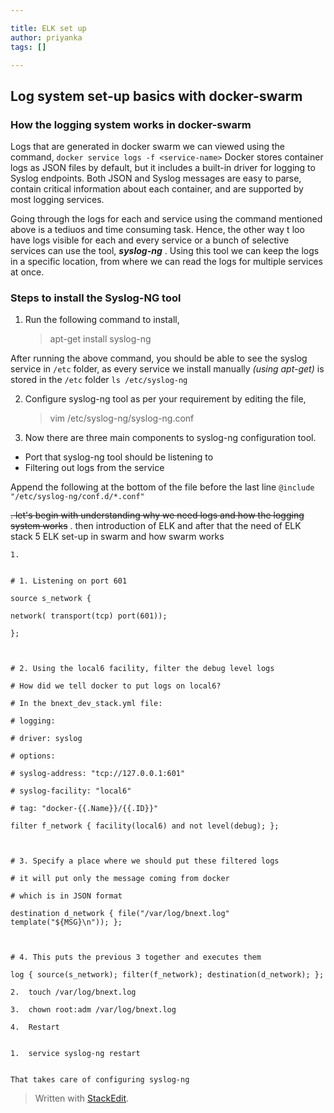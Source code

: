 ```yaml
---

title: ELK set up
author: priyanka
tags: []

---
```


## Log system set-up basics with docker-swarm

### How the logging system works in docker-swarm
Logs that are generated in docker swarm we can viewed using the command,
`docker service logs -f <service-name>`
Docker stores container logs as JSON files by default, but it includes a built-in driver for logging to Syslog endpoints. Both JSON and Syslog messages are easy to parse, contain critical information about each container, and are supported by most logging services. 

Going through the logs for each and service using the command mentioned above is a tediuos and time consuming task. Hence, the other way t loo have logs visible for each and every service or a bunch of selective services can use the tool, ***syslog-ng*** . 
Using this tool we can keep the logs in a specific location, from where we can read the logs for multiple services at once.

### Steps to install the Syslog-NG tool
1. Run the following command to install,
	> apt-get install syslog-ng

After running the above command, you should be able to see the syslog service in `/etc` folder, as every service we install manually *(using apt-get)* is stored in the `/etc` folder
`ls /etc/syslog-ng` 

2. Configure syslog-ng tool as per your requirement by editing the file,
	> vim /etc/syslog-ng/syslog-ng.conf
   
3.  Now there are three main components to syslog-ng configuration tool.
 - Port that syslog-ng tool should be listening to
 - Filtering out logs from the service

Append the following at the bottom of the file before the last line `@include "/etc/syslog-ng/conf.d/*.conf"`

~~. let's begin with understanding why we need logs and how the logging system works~~
. then introduction of ELK and after that the need of ELK stack
5 ELK set-up in swarm and how swarm works

```
1.    
    

# 1. Listening on port 601

source s_network {

network( transport(tcp) port(601));

};

  

# 2. Using the local6 facility, filter the debug level logs

# How did we tell docker to put logs on local6?

# In the bnext_dev_stack.yml file:

# logging:

# driver: syslog

# options:

# syslog-address: "tcp://127.0.0.1:601"

# syslog-facility: "local6"

# tag: "docker-{{.Name}}/{{.ID}}"

filter f_network { facility(local6) and not level(debug); };

  

# 3. Specify a place where we should put these filtered logs

# it will put only the message coming from docker

# which is in JSON format

destination d_network { file("/var/log/bnext.log" template("${MSG}\n")); };

  

# 4. This puts the previous 3 together and executes them

log { source(s_network); filter(f_network); destination(d_network); };

2.  touch /var/log/bnext.log
    
3.  chown root:adm /var/log/bnext.log
    
4.  Restart
    

1.  service syslog-ng restart
    

That takes care of configuring syslog-ng
```
> Written with [StackEdit](https://stackedit.io/).

<!--stackedit_data:
eyJoaXN0b3J5IjpbNjY0MTQ2NywtNDA1MTAyMDYzLC0xMTQwMj
YwNTk5LDEyODE0MTYxODksLTEwMDIwMzIyODEsMzU1MjA2ODA0
LDExMzk5MDEyNTEsMTk4NjM3ODU2OSwyMDY3NTY0MzMwXX0=
-->